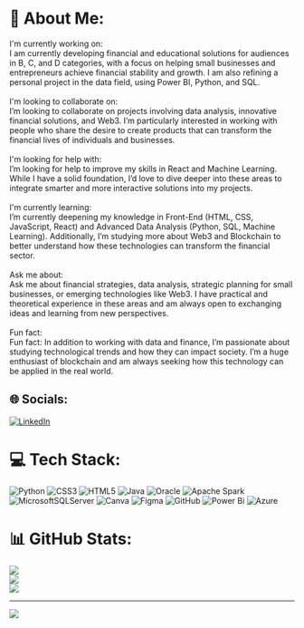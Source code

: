 # 💫 About Me:
I'm currently working on:<br>I am currently developing financial and educational solutions for audiences in B, C, and D categories, with a focus on helping small businesses and entrepreneurs achieve financial stability and growth. I am also refining a personal project in the data field, using Power BI, Python, and SQL.<br><br>I'm looking to collaborate on:<br>I’m looking to collaborate on projects involving data analysis, innovative financial solutions, and Web3. I’m particularly interested in working with people who share the desire to create products that can transform the financial lives of individuals and businesses.<br><br>I'm looking for help with:<br>I’m looking for help to improve my skills in React and Machine Learning. While I have a solid foundation, I’d love to dive deeper into these areas to integrate smarter and more interactive solutions into my projects.<br><br>I'm currently learning:<br>I’m currently deepening my knowledge in Front-End (HTML, CSS, JavaScript, React) and Advanced Data Analysis (Python, SQL, Machine Learning). Additionally, I’m studying more about Web3 and Blockchain to better understand how these technologies can transform the financial sector.<br><br>Ask me about:<br>Ask me about financial strategies, data analysis, strategic planning for small businesses, or emerging technologies like Web3. I have practical and theoretical experience in these areas and am always open to exchanging ideas and learning from new perspectives.<br><br>Fun fact:<br>Fun fact: In addition to working with data and finance, I’m passionate about studying technological trends and how they can impact society. I’m a huge enthusiast of blockchain and am always seeking how this technology can be applied in the real world.


## 🌐 Socials:
[![LinkedIn](https://img.shields.io/badge/LinkedIn-%230077B5.svg?logo=linkedin&logoColor=white)](https://linkedin.com/in/https://www.linkedin.com/in/messias-novaes/) 

# 💻 Tech Stack:
![Python](https://img.shields.io/badge/python-3670A0?style=for-the-badge&logo=python&logoColor=ffdd54) ![CSS3](https://img.shields.io/badge/css3-%231572B6.svg?style=for-the-badge&logo=css3&logoColor=white) ![HTML5](https://img.shields.io/badge/html5-%23E34F26.svg?style=for-the-badge&logo=html5&logoColor=white) ![Java](https://img.shields.io/badge/java-%23ED8B00.svg?style=for-the-badge&logo=openjdk&logoColor=white) ![Oracle](https://img.shields.io/badge/Oracle-F80000?style=for-the-badge&logo=oracle&logoColor=white) ![Apache Spark](https://img.shields.io/badge/Apache%20Spark-FDEE21?style=for-the-badge&logo=apachespark&logoColor=black) ![MicrosoftSQLServer](https://img.shields.io/badge/Microsoft%20SQL%20Server-CC2927?style=for-the-badge&logo=microsoft%20sql%20server&logoColor=white) ![Canva](https://img.shields.io/badge/Canva-%2300C4CC.svg?style=for-the-badge&logo=Canva&logoColor=white) ![Figma](https://img.shields.io/badge/figma-%23F24E1E.svg?style=for-the-badge&logo=figma&logoColor=white) ![GitHub](https://img.shields.io/badge/github-%23121011.svg?style=for-the-badge&logo=github&logoColor=white) ![Power Bi](https://img.shields.io/badge/power_bi-F2C811?style=for-the-badge&logo=powerbi&logoColor=black) ![Azure](https://img.shields.io/badge/azure-%230072C6.svg?style=for-the-badge&logo=microsoftazure&logoColor=white)
# 📊 GitHub Stats:
![](https://github-readme-stats.vercel.app/api?username=MessiasNovaes&theme=dark&hide_border=false&include_all_commits=false&count_private=false)<br/>
![](https://github-readme-streak-stats.herokuapp.com/?user=MessiasNovaes&theme=dark&hide_border=false)<br/>
![](https://github-readme-stats.vercel.app/api/top-langs/?username=MessiasNovaes&theme=dark&hide_border=false&include_all_commits=false&count_private=false&layout=compact)

---
[![](https://visitcount.itsvg.in/api?id=MessiasNovaes&icon=0&color=0)](https://visitcount.itsvg.in)

<!-- Proudly created with GPRM ( https://gprm.itsvg.in ) -->